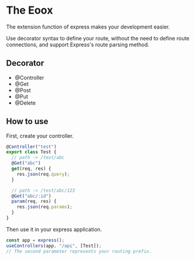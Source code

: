 # The Eoox

The extension function of express makes your development easier.

Use decorator syntax to define your route, without the need to define route connections, and support Express's route parsing method.

## Decorator

- @Controller
- @Get
- @Post
- @Put
- @Delete

## How to use

First, create your controller.

```ts
@Controller("test")
export class Test {
  // path -> /test/abc
  @Get("abc")
  get(req, res) {
    res.json(req.query);
  }

  // path -> /test/abc/123
  @Get("abc/:id")
  param(req, res) {
    res.json(req.params);
  }
}
```

Then use it in your express application.

```ts
const app = express();
useControllers(app, "/api", [Test]);
// The second parameter represents your routing prefix.
```
